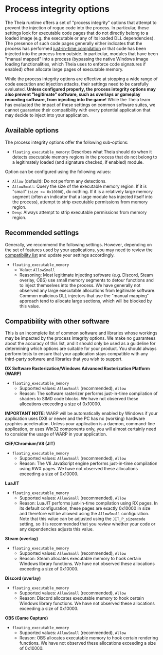 # Process integrity options

The Theia runtime offers a set of "process integrity" options that attempt to prevent the injection of rogue code into the process. In particular, these settings look for executable code pages that do not directly belong to a loaded image (e.g. the executable or any of its loaded DLL dependencies). The presence of such code pages generally either indicates that the process has performed [just-in-time compilation](https://en.wikipedia.org/wiki/Just-in-time_compilation) or that code has been injected into the process from outside. In particular, modules that have been "manual mapped" into a process (bypassing the native Windows image loading functionalities, which Theia uses to enforce code signatures if enabled) often allocate large pages of executable memory.

While the process integrity options are effective at stopping a wide range of code execution and injection attacks, their settings need to be carefully evaluated. **Unless configured properly, the process integrity options may also prevent "legitimate" software, such as overlays or gameplay recording software, from injecting into the game!** While the Theia team has evaluated the impact of these settings on common software suites, we cannot guarantee their compatibility with every potential application that may decide to inject into your application.

## Available options

The process integrity options offer the following sub-options:

- `floating_executable_memory`: Describes what Theia should do when it detects executable memory regions in the process that do not belong to a legitimately loaded (and signature checked, if enabled) module.

Option can be configured using the following values:

- `Allow` (default): Do not perform any detections.
- `AllowSmall`: Query the size of the executable memory region. If it is "small" (`size <= 0x10000`), do nothing. If it is a relatively large memory segment (often an indicator that a large module has injected itself into the process), attempt to strip executable permissions from memory region.
- `Deny`: Always attempt to strip executable permissions from memory region.

## Recommended settings

Generally, we recommend the following settings. However, depending on the set of features used by your applications, you may need to review the [compatibility list](#compatibility-with-other-software) and update your settings accordingly.

- `floating_executable_memory`
  - Value: `AllowSmall`
  - Reasoning: Most legitimate injecting software (e.g. Discord, Steam overlay, OBS) use small memory segments to detour functions and to inject themselves into the process. We have generally not observed any large executable allocations from legitimate software. Common malicious DLL injectors that use the "manual mapping" approach tend to allocate large sections, which will be blocked by this value.

## Compatibility with other software

This is an incomplete list of common software and libraries whose workings may be impacted by the process integrity options. We make no guarantees about the accuracy of this list, and it should only be used as a guideline for determining which options are suitable for your product. You should always perform tests to ensure that your application stays compatible with any third-party software and libraries that you wish to support.

**DX Software Rasterization/Windows Advanced Rasterization Platform (WARP)**  
- `floating_executable_memory`
  - Supported values: `AllowSmall` (recommended), `Allow`
  - Reason: The software rasterizer performs just-in-time compilation of shaders to SIMD code blocks. We have not observed these allocations exceeding a size of 0x10000.

**IMPORTANT NOTE**: WARP will be automatically enabled by Windows if your application uses DX8 or newer and the PC has no (working) hardware graphics acceleration. Unless your application is a daemon, command-line application, or uses Win32 components only, you will almost certainly need to consider the usage of WARP in your application.

**CEF/Chromium/V8 (JIT)**
- `floating_executable_memory`
  - Supported values: `AllowSmall` (recommended), `Allow`
  - Reason: The V8 JavaScript engine performs just-in-time compilation using RWX pages. We have not observed these allocations exceeding a size of 0x10000.

**LuaJIT**
- `floating_executable_memory`
  - Supported values: `AllowSmall` (recommended), `Allow`
  - Reason: LuaJIT performs just-in-time compilation using RX pages. In its default configuration, these pages are exactly 0x10000 in size and therefore will be allowed using the `AllowSmall` configuration. Note that this value can be adjusted using the `JIT_P_sizemcode` setting, so it is recommended that you review whether your code or any dependencies adjusts this value.

**Steam (overlay)**
- `floating_executable_memory`
  - Supported values: `AllowSmall` (recommended), `Allow`
  - Reason: Steam allocates executable memory to hook certain Windows library functions. We have not observed these allocations exceeding a size of 0x10000.

**Discord (overlay)**
- `floating_executable_memory`
  - Supported values: `AllowSmall` (recommended), `Allow`
  - Reason: Discord allocates executable memory to hook certain Windows library functions. We have not observed these allocations exceeding a size of 0x10000.

**OBS (Game Capture)**
- `floating_executable_memory`
  - Supported values: `AllowSmall` (recommended), `Allow`
  - Reason: OBS allocates executable memory to hook certain rendering functions. We have not observed these allocations exceeding a size of 0x10000.
